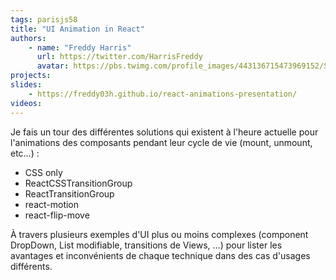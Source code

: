 ```yaml
---
tags: parisjs58
title: "UI Animation in React"
authors:
    - name: "Freddy Harris"
      url: https://twitter.com/HarrisFreddy
      avatar: https://pbs.twimg.com/profile_images/443136715473969152/S3YgCBrA.jpeg
projects:
slides:
    - https://freddy03h.github.io/react-animations-presentation/
videos:
---
```

Je fais un tour des différentes solutions qui existent à l'heure actuelle pour l'animations des composants pendant leur cycle de vie (mount, unmount, etc…) :
- CSS only
- ReactCSSTransitionGroup
- ReactTransitionGroup
- react-motion
- react-flip-move

À travers plusieurs exemples d'UI plus ou moins complexes (component DropDown, List modifiable, transitions de Views, …) pour lister les avantages et inconvénients de chaque technique dans des cas d'usages différents.